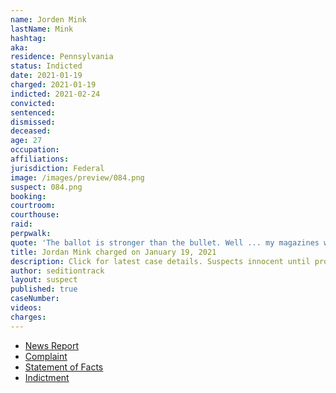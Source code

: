 ```yaml
---
name: Jorden Mink
lastName: Mink
hashtag:
aka:
residence: Pennsylvania
status: Indicted
date: 2021-01-19
charged: 2021-01-19
indicted: 2021-02-24
convicted:
sentenced:
dismissed:
deceased:
age: 27
occupation:
affiliations:
jurisdiction: Federal
image: /images/preview/084.png
suspect: 084.png
booking:
courtroom:
courthouse:
raid:
perpwalk:
quote: 'The ballot is stronger than the bullet. Well ... my magazines will be fully loaded just in case it’s not.'
title: Jordan Mink charged on January 19, 2021
description: Click for latest case details. Suspects innocent until proven guilty.
author: seditiontrack
layout: suspect
published: true
caseNumber:
videos:
charges:
---
```

- [News Report](https://triblive.com/local/feds-oakdale-man-stormed-capitol-with-baseball-bat-stole-chair/)
- [Complaint](https://www.justice.gov/opa/page/file/1357221/download)
- [Statement of Facts](https://www.justice.gov/opa/page/file/1357221/download)
- [Indictment](https://extremism.gwu.edu/sites/g/files/zaxdzs2191/f/Jorden%20Robert%20Mink%20Superseding%20Indictment.pdf)

